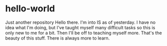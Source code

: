 # hello-world
Just another repository
Hello there.  I'm into IS as of yesterday.  I have no idea what I'm doing, but I've taught myself many difficult tasks so this is only new to me for a bit.  Then I'll be off to teaching myself more.  That's the beauty of this stuff.  There is always more to learn.  
